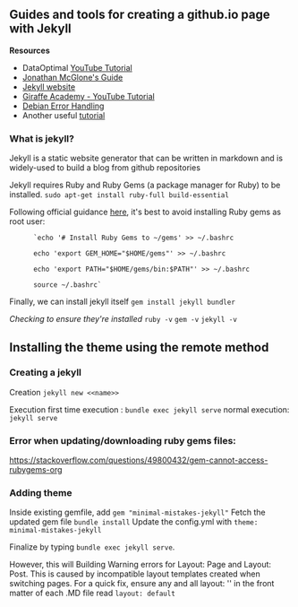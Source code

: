 
## Guides and tools for creating a github.io page with Jekyll


**Resources**
- DataOptimal [YouTube Tutorial](https://www.youtube.com/watch?v=qWrcgHwSG8M)
- [Jonathan McGlone's Guide](http://jmcglone.com/guides/github-pages/)
- [Jekyll website](https://jekyllrb.com/)
- [Giraffe Academy - YouTube Tutorial](https://www.youtube.com/watch?v=T1itpPvFWHI&list=PLLAZ4kZ9dFpOPV5C5Ay0pHaa0RJFhcmcB&index=1)
- [Debian Error Handling](https://stackoverflow.com/questions/49800432/gem-cannot-access-rubygems-org)
- Another useful [tutorial](https://decentralized-id.com/how-to-contribute/website-config-minimal-mistakes/)





### What is jekyll?

Jekyll is a static website generator that can be written in markdown and is widely-used to build a blog from github repositories

Jekyll requires Ruby and Ruby Gems (a package manager for Ruby) to be installed.
	`sudo apt-get install ruby-full build-essential`

Following official guidance [here](https://jekyllrb.com/docs/installation/ubuntu/), it's best to avoid installing Ruby gems as root user:

		  `echo '# Install Ruby Gems to ~/gems' >> ~/.bashrc

		  echo 'export GEM_HOME="$HOME/gems"' >> ~/.bashrc

		  echo 'export PATH="$HOME/gems/bin:$PATH"' >> ~/.bashrc

		  source ~/.bashrc`

Finally, we can install jekyll itself
	`gem install jekyll bundler`

_Checking to ensure they're installed_
`ruby -v`
`gem -v`
`jekyll -v`


## Installing the theme using the remote method

### Creating a jekyll

Creation
`jekyll new <<name>>`

Execution
first time execution : `bundle exec jekyll serve`
normal execution: `jekyll serve`



### Error when updating/downloading ruby gems files:
https://stackoverflow.com/questions/49800432/gem-cannot-access-rubygems-org


### Adding theme

Inside existing gemfile, add `gem "minimal-mistakes-jekyll"`
Fetch the updated gem file `bundle install`
Update the  config.yml with `theme: minimal-mistakes-jekyll`

Finalize by typing `bundle exec jekyll serve`.

However, this will Building Warning errors for Layout: Page and Layout: Post.
This is caused by incompatible layout templates created when switching pages. For a quick fix, ensure any and all layout: '' in the front matter of each .MD file read `layout: default`
